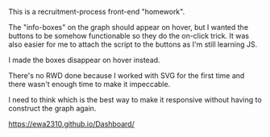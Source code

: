 This is a recruitment-process front-end "homework".

The "info-boxes" on the graph should appear on hover, but I wanted the buttons to be somehow functionable so they do the on-click trick.
It was also easier for me to attach the script to the buttons as I'm still learning JS.

I made the boxes disappear on hover instead.

There's no RWD done because I worked with SVG for the first time and there wasn't enough time to make it impeccable.

I need to think which is the best way to make it responsive without having to construct the graph again.

https://ewa2310.github.io/Dashboard/


